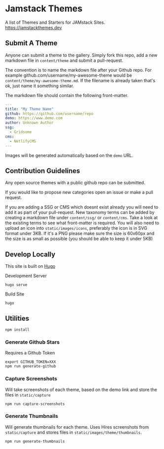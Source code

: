 # Jamstack Themes

A list of Themes and Starters for JAMstack Sites. https://jamstackthemes.dev

## Submit A Theme

Anyone can submit a theme to the gallery. Simply fork this repo, add a new markdown file in `content/theme` and submit a pull-request.

The convention is to name the markdown file after your Github repo. For example github.com/username/my-awesome-theme would be `content/theme/my-awesome-theme.md`. If the filename is already taken that's ok, just name it something similar.

The markdown file should contain the following front-matter.

```yaml
---
title: "My Theme Name"
github: https://github.com/username/repo
demo: https://www.demo.com
author: Unknown Author
ssg:
  - Gridsome
cms:
  - NetlifyCMS
---
```

Images will be generated automatically based on the `demo` URL.


## Contribution Guidelines

Any open source themes with a public github repo can be submitted.

If you would like to propose new categories open an issue or make a pull request.

If you are adding a SSG or CMS which doesnt exist already you will need to add it as part of your pull-request. New taxonomy terms can be added by creating a markdown file under `content/ssg/` or `content/cms`. Take a look at the existing terms to see what front-matter is required. You will also need to upload an icon into `static/images/icons`, preferably the icon is in SVG format under 3KB. If it's a PNG please make sure the size is 60x60px and the size is as small as possible (you should be able to keep it under 5KB)

## Develop Locally

This site is built on [Hugo](https://gohugo.io/)

Development Server

```
hugo serve
```

Build Site

```
hugo
```

## Utilities

```
npm install
```

### Generate Github Stars

Requires a Github Token 

```
export GITHUB_TOKEN=XXX
npm run generate-github
```

### Capture Screenshots

Will take screenshots of each theme, based on the demo link and store the files in `static/capture`

```
npm run capture-screenshots
```

### Generate Thumbnails

Will generate thumbnails for each theme. Uses Hires screenshots from `static/capture` and stores files in `static/images/theme/thumbnails`. 

```
npm run generate-thumbnails
```
